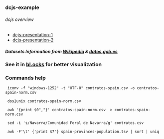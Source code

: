 ### dcjs-example

###### dcjs overview

* [dcjs-presentation-1]
* [dcjs-presentation-2]

##### Datasets Information from [Wikipedia] & [datos.gob.es]

### See it in [bl.ocks] for better visualization

  [bl.ocks]:
  <http://bl.ocks.org/ackuser/0ac0f61324118dbaa896baafe86ebfac>

  [dcjs-presentation-1]:
  <https://ackuser.github.io/dcjs-presentation-1>

  [dcjs-presentation-2]:
  <https://ackuser.github.io/dcjs-presentation-2>

  [datos.gob.es]: <http://datos.gob.es/catalogo/contratos-municipios>

  [Wikipedia]: <https://es.wikipedia.org/w/index.php?title=Anexo:Provincias_y_ciudades_aut%C3%B3nomas_de_Espa%C3%B1a>

### Commands help


```
 iconv -f "windows-1252" -t "UTF-8" contratos-spain.csv -o contratos-spain-norm.csv
```
```
 dos2unix contratos-spain-norm.csv
```
```
 awk '{print $0","}' contratos-spain-norm.csv  > contratos-spain-norm.csv
```
```
 sed -i 's/Navarra/Comunidad Foral de Navarra/g' contratos.csv
```
```
 awk -F'\t' {'print $7'} spain-provinces-population.tsv | sort | uniq
```
